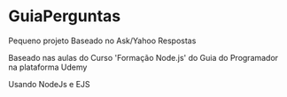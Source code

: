 # GuiaPerguntas 

Pequeno projeto Baseado no Ask/Yahoo Respostas 

Baseado nas aulas do Curso 'Formação Node.js' do Guia do Programador na plataforma Udemy

Usando NodeJs e EJS
